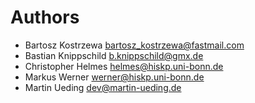 # Authors

- Bartosz Kostrzewa <bartosz_kostrzewa@fastmail.com>
- Bastian Knippschild <b.knippschild@gmx.de>
- Christopher Helmes <helmes@hiskp.uni-bonn.de>
- Markus Werner <werner@hiskp.uni-bonn.de>
- Martin Ueding <dev@martin-ueding.de>
